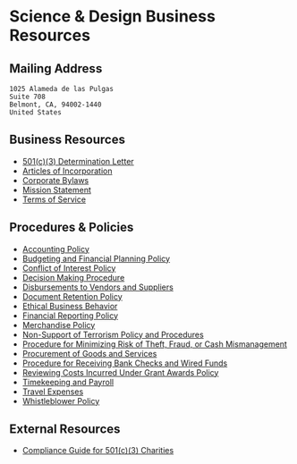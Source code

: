 # Science & Design Business Resources

## Mailing Address
```
1025 Alameda de las Pulgas
Suite 708
Belmont, CA, 94002-1440
United States
```

## Business Resources
- [501(c)(3) Determination Letter](https://github.com/scidsg/business-resources/blob/main/Business%20Resources/501(c)(3)%20Determination%20Letter.pdf)
- [Articles of Incorporation](https://github.com/scidsg/business-resources/blob/main/Business%20Resources/Articles%20of%20Incorporation.pdf)
- [Corporate Bylaws](https://github.com/scidsg/business-resources/blob/main/Business%20Resources/Corporate%20Bylaws.pdf)
- [Mission Statement](https://github.com/scidsg/business-resources/blob/main/Business%20Resources/Mission%20Statement.md)
- [Terms of Service](https://github.com/scidsg/business-resources/blob/main/Business%20Resources/Terms%20of%20Service.md)

## Procedures & Policies
- [Accounting Policy](https://github.com/scidsg/business-resources/blob/main/Policies%20%26%20Procedures/Accounting%20Policy.md)
- [Budgeting and Financial Planning Policy](https://github.com/scidsg/business-resources/blob/main/Policies%20%26%20Procedures/Budgeting%20and%20Financial%20Planning%20Policy.md)
- [Conflict of Interest Policy](https://github.com/scidsg/business-resources/blob/main/Policies%20%26%20Procedures/Conflict%20of%20Interest%20Policy.pdf)
- [Decision Making Procedure](https://github.com/scidsg/business-resources/blob/main/Policies%20%26%20Procedures/Decision%20Making%20Procedure.md)
- [Disbursements to Vendors and Suppliers](https://github.com/scidsg/business-resources/blob/main/Policies%20%26%20Procedures/Disbursements%20to%20Vendors%20and%20Suppliers.md)
- [Document Retention Policy](https://github.com/scidsg/business-resources/blob/main/Policies%20%26%20Procedures/Document%20Retention%20Policy.md)
- [Ethical Business Behavior](https://github.com/scidsg/business-resources/blob/main/Policies%20%26%20Procedures/Policy%20on%20Ethical%20Business%20Behavior.md)
- [Financial Reporting Policy](https://github.com/scidsg/business-resources/blob/main/Policies%20%26%20Procedures/Financial%20Reporting%20Policy.md)
- [Merchandise Policy](https://github.com/scidsg/business-resources/blob/main/Policies%20&%20Procedures/Merchandise%20Policy.md)
- [Non-Support of Terrorism Policy and Procedures](https://github.com/scidsg/business-resources/blob/main/Policies%20%26%20Procedures/Non-Support%20of%20Terrorism%20Policy.md)
- [Procedure for Minimizing Risk of Theft, Fraud, or Cash Mismanagement](https://github.com/scidsg/business-resources/blob/main/Policies%20%26%20Procedures/Procedure%20for%20Minimizing%20Risk%20of%20Theft%2C%20Fraud%2C%20or%20Cash%20Mismanagement.md)
- [Procurement of Goods and Services](https://github.com/scidsg/business-resources/blob/main/Policies%20%26%20Procedures/Procurement%20of%20Goods%20and%20Services.md)
- [Procedure for Receiving Bank Checks and Wired Funds](https://github.com/scidsg/business-resources/blob/main/Policies%20%26%20Procedures/Procedure%20for%20Receiving%20Bank%20Checks%20and%20Wired%20Funds.md)
- [Reviewing Costs Incurred Under Grant Awards Policy](https://github.com/scidsg/business-resources/blob/main/Policies%20%26%20Procedures/Reviewing%20Costs%20Incurred%20Under%20Grant%20Awards%20Policy.md)
- [Timekeeping and Payroll](https://github.com/scidsg/business-resources/blob/main/Policies%20%26%20Procedures/Timekeeping%20and%20Payroll.md)
- [Travel Expenses
](https://github.com/scidsg/business-resources/blob/main/Policies%20%26%20Procedures/Travel%20Expenses.md)
- [Whistleblower Policy](https://github.com/scidsg/business-resources/blob/main/Policies%20%26%20Procedures/Whistleblower%20Policy.md)

## External Resources
- [Compliance Guide for 501(c)(3) Charities](https://github.com/scidsg/business-resources/blob/main/External%20Resources/Compliance%20Guide%20for%20501(c)(3)%20Public%20Charities.pdf)
  
